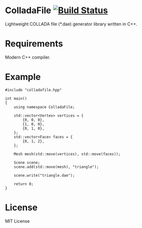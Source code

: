 # ColladaFile [![Build Status](https://travis-ci.org/kbinani/ColladaFile.svg?branch=master)](https://travis-ci.org/kbinani/ColladaFile)

Lightweight COLLADA file (*.dae) generator library written in C++.

# Requirements

Modern C++ compiler.

# Example

```
#include "colladafile.hpp"

int main()
{
    using namespace ColladaFile;

    std::vector<Vertex> vertices = {
        {0, 0, 0},
        {1, 0, 0},
        {0, 1, 0},
    };
    std::vector<Face> faces = {
        {0, 1, 2},
    };

    Mesh mesh(std::move(vertices), std::move(faces));

    Scene scene;
    scene.add(std::move(mesh), "triangle");

    scene.write("triangle.dae");

    return 0;
}
```

# License

MIT License
